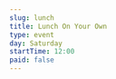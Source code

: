 ```yaml
---
slug: lunch
title: Lunch On Your Own
type: event
day: Saturday
startTime: 12:00
paid: false
---
```

